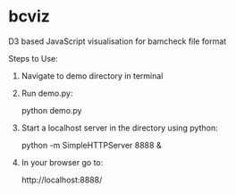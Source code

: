 bcviz
=====

D3 based JavaScript visualisation for bamcheck file format


Steps to Use:

1. Navigate to demo directory in terminal
2. Run demo.py:

	python demo.py

3. Start a localhost server in the directory using python:

	python -m SimpleHTTPServer 8888 &

4. In your browser go to: 
	
	http://localhost:8888/